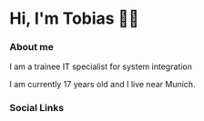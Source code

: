 # Hi, I'm Tobias 👋🏼

### About me
I am a trainee IT specialist for system integration

I am currently 17 years old and I live near Munich.

### Social Links
